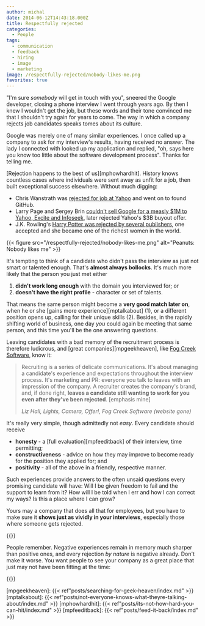 ```yaml
---
author: michal
date: 2014-06-12T14:43:18.000Z
title: Respectfully rejected
categories:
  - People
tags:
  - communication
  - feedback
  - hiring
  - image
  - marketing
image: /respectfully-rejected/nobody-likes-me.png
favorites: true
---
```


"I'm sure _somebody_ will get in touch with you", sneered the Google developer, closing a phone interview I went through years ago. By then I knew I wouldn't get the job, but these words and their tone convinced me that I shouldn't try again for years to come. The way in which a company rejects job candidates speaks tomes about its culture.

<!--more-->

Google was merely one of many similar experiences. I once called up a company to ask for my interview's results, having received no answer. The lady I connected with looked up my application and replied, "oh, says here you know too little about the software development process". Thanks for telling me.

[Rejection happens to the best of us][mphowhardhit]. History knows countless cases where individuals were sent away as unfit for a job, then built exceptional success elsewhere. Without much digging:

- Chris Wanstrath was [rejected for job at Yahoo][defunktrejected] and went on to found GitHub.
- Larry Page and Sergey Brin [couldn't sell Google for a measly $1M to Yahoo, Excite and Infoseek][pagebrinhistory], later rejected Yahoo's $3B buyout offer.
- J.K. Rowling's [Harry Potter was rejected by several publishers][jkrowlingrejected], one accepted and she became one of the richest women in the world.

{{< figure src="/respectfully-rejected/nobody-likes-me.png" alt="Peanuts: Nobody likes me" >}}

It's tempting to think of a candidate who didn't pass the interview as just not smart or talented enough. That's __almost always bollocks__. It's much more likely that the person you just met either

1. __didn't work long enough__ with the domain you interviewed for; or
2. __doesn't have the right profile__ - character or set of talents.

That means the same person might become a __very good match later on__, when he or she [gains more experience][mptalkabout] (1), or a different position opens up, calling for their unique skills (2). Besides, in the rapidly shifting world of business, one day _you_ could again be meeting that same person, and this time you'll be the one answering questions.

Leaving candidates with a bad memory of the recruitment process is therefore ludicrous, and [great companies][mpgeekheaven], like [Fog Creek Software][fogcreek], know it:

> Recruiting is a series of delicate communications. It's about managing a candidate's experience and expectations throughout the interview process. It's marketing and PR: everyone you talk to leaves with an impression of the company. A recruiter creates the company's brand, and, if done right, __leaves a candidate still wanting to work for you even after they've been rejected__. [emphasis mine]
>
> <cite>Liz Hall, Lights, Camera, Offer!, Fog Creek Software (website gone)</cite>

It's really very simple, though admittedly not _easy_. Every candidate should receive

- __honesty__ - a [full evaluation][mpfeeditback] of their interview, time permitting;
- __constructiveness__ - advice on how they may improve to become ready for the position they applied for; and
- __positivity__ - all of the above in a friendly, respective manner.

Such experiences provide answers to the often unsaid questions every promising candidate will have: Will I be given freedom to fail and the support to learn from it? How will I be told when I err and how I can correct my ways? Is this a place where I can grow?

Yours may a company that does all that for employees, but you have to make sure it __shows just as vividly in your interviews__, especially those where someone gets rejected.

{{<tweet user="michuk" id="388227630723768320">}}

People remember. Negative experiences remain in memory much sharper than positive ones, and every rejection _by nature_ is negative already. Don't make it worse. You want people to see your company as a great place that just may not have been fitting at the time:

{{<tweet user="mentalspl" id="475187392178302976">}}

[defunktrejected]: https://twitter.com/defunkt/status/469607846527520768
[fogcreek]: http://www.fogcreek.com/
[jkrowlingrejected]: http://www.jkrowling.com/en_GB/#/timeline/bloomsbury-publishing/
[pagebrinhistory]: http://interviewsummary.com/2012/11/02/larry-page-and-sergei-brin-of-google/
[mpgeekheaven]: {{< ref"posts/searching-for-geek-heaven/index.md" >}}
[mptalkabout]: {{< ref"posts/not-everyone-knows-what-theyre-talking-about/index.md" >}}
[mphowhardhit]: {{< ref"posts/its-not-how-hard-you-can-hit/index.md" >}}
[mpfeeditback]: {{< ref"posts/feed-it-back/index.md" >}}
